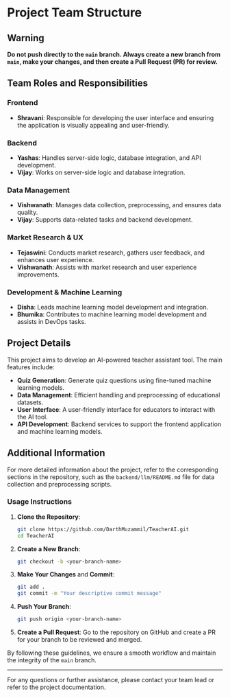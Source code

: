 # Project Team Structure

## Warning
**Do not push directly to the `main` branch. Always create a new branch from `main`, make your changes, and then create a Pull Request (PR) for review.**

## Team Roles and Responsibilities

### Frontend
- **Shravani**: Responsible for developing the user interface and ensuring the application is visually appealing and user-friendly.

### Backend
- **Yashas**: Handles server-side logic, database integration, and API development.
- **Vijay**: Works on server-side logic and database integration.

### Data Management
- **Vishwanath**: Manages data collection, preprocessing, and ensures data quality.
- **Vijay**: Supports data-related tasks and backend development.

### Market Research & UX
- **Tejaswini**: Conducts market research, gathers user feedback, and enhances user experience.
- **Vishwanath**: Assists with market research and user experience improvements.

### Development & Machine Learning
- **Disha**: Leads machine learning model development and integration.
- **Bhumika**: Contributes to machine learning model development and assists in DevOps tasks.

## Project Details
This project aims to develop an AI-powered teacher assistant tool. The main features include:
- **Quiz Generation**: Generate quiz questions using fine-tuned machine learning models.
- **Data Management**: Efficient handling and preprocessing of educational datasets.
- **User Interface**: A user-friendly interface for educators to interact with the AI tool.
- **API Development**: Backend services to support the frontend application and machine learning models.

## Additional Information
For more detailed information about the project, refer to the corresponding sections in the repository, such as the `backend/llm/README.md` file for data collection and preprocessing scripts.

### Usage Instructions
1. **Clone the Repository**:
    ```bash
    git clone https://github.com/DarthMuzammil/TeacherAI.git
    cd TeacherAI
    ```

2. **Create a New Branch**:
    ```bash
    git checkout -b <your-branch-name>
    ```

3. **Make Your Changes** and **Commit**:
    ```bash
    git add .
    git commit -m "Your descriptive commit message"
    ```

4. **Push Your Branch**:
    ```bash
    git push origin <your-branch-name>
    ```

5. **Create a Pull Request**: Go to the repository on GitHub and create a PR for your branch to be reviewed and merged.

By following these guidelines, we ensure a smooth workflow and maintain the integrity of the `main` branch.

---

For any questions or further assistance, please contact your team lead or refer to the project documentation.
